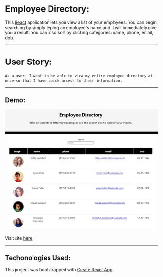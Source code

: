 # Employee Directory:

This <a href="https://reactjs.org/"> React</a> application lets you view a list of your employees. You can begin searching by simply typing an employee's name and it will immediately give you a result. You can also sort by clicking categories: name, phone, email, dob.

---

# User Story:
`As a user, I want to be able to view my entire employee directory at once so that I have quick access to their information.`

---

## Demo:
![Employee Directory Screenshot](./src/assets/img/screenshot.JPG)

Visit site <a href="https://jeanhern81.github.io/React-Employee-Directory/">here</a>.

---

## Techonologies Used:

This project was bootstrapped with [Create React App](https://github.com/facebook/create-react-app).
